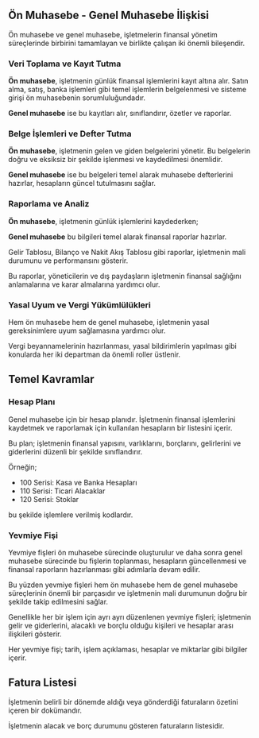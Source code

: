 ## Ön Muhasebe - Genel Muhasebe İlişkisi

Ön muhasebe ve genel muhasebe, işletmelerin finansal yönetim süreçlerinde birbirini tamamlayan ve birlikte çalışan iki önemli bileşendir.

### Veri Toplama ve Kayıt Tutma

**Ön muhasebe**, işletmenin günlük finansal işlemlerini kayıt altına alır. Satın alma, satış, banka işlemleri gibi temel işlemlerin belgelenmesi ve sisteme girişi ön muhasebenin sorumluluğundadır.

**Genel muhasebe** ise bu kayıtları alır, sınıflandırır, özetler ve raporlar.

### Belge İşlemleri ve Defter Tutma

**Ön muhasebe**, işletmenin gelen ve giden belgelerini yönetir. Bu belgelerin doğru ve eksiksiz bir şekilde işlenmesi ve kaydedilmesi önemlidir. 

**Genel muhasebe** ise bu belgeleri temel alarak muhasebe defterlerini hazırlar, hesapların güncel tutulmasını sağlar.

### Raporlama ve Analiz

**Ön muhasebe**, işletmenin günlük işlemlerini kaydederken; 

**Genel muhasebe** bu bilgileri temel alarak finansal raporlar hazırlar. 

Gelir Tablosu, Bilanço ve Nakit Akış Tablosu gibi raporlar, işletmenin mali durumunu ve performansını gösterir. 

Bu raporlar, yöneticilerin ve dış paydaşların işletmenin finansal sağlığını anlamalarına ve karar almalarına yardımcı olur.

### Yasal Uyum ve Vergi Yükümlülükleri

Hem ön muhasebe hem de genel muhasebe, işletmenin yasal gereksinimlere uyum sağlamasına yardımcı olur. 

Vergi beyannamelerinin hazırlanması, yasal bildirimlerin yapılması gibi konularda her iki departman da önemli roller üstlenir.

## Temel Kavramlar

### Hesap Planı

Genel muhasebe için bir hesap planıdır. İşletmenin finansal işlemlerini kaydetmek ve raporlamak için kullanılan hesapların bir listesini içerir. 

Bu plan; işletmenin finansal yapısını, varlıklarını, borçlarını, gelirlerini ve giderlerini düzenli bir şekilde sınıflandırır.

Örneğin;

*   100 Serisi: Kasa ve Banka Hesapları
*   110 Serisi: Ticari Alacaklar
*   120 Serisi: Stoklar 

bu şekilde işlemlere verilmiş kodlardır.

### Yevmiye Fişi

Yevmiye fişleri ön muhasebe sürecinde oluşturulur ve daha sonra genel muhasebe sürecinde bu fişlerin toplanması, hesapların güncellenmesi ve finansal raporların hazırlanması gibi adımlarla devam edilir. 


Bu yüzden yevmiye fişleri hem ön muhasebe hem de genel muhasebe süreçlerinin önemli bir parçasıdır ve işletmenin mali durumunun doğru bir şekilde takip edilmesini sağlar. 

Genellikle her bir işlem için ayrı ayrı düzenlenen yevmiye fişleri; işletmenin gelir ve giderlerini, alacaklı ve borçlu olduğu kişileri ve 
hesaplar arası ilişkileri gösterir. 

Her yevmiye fişi; tarih, işlem açıklaması, hesaplar ve miktarlar gibi bilgiler içerir.

## Fatura Listesi

İşletmenin belirli bir dönemde aldığı veya gönderdiği faturaların özetini içeren bir dokümandır. 

İşletmenin alacak ve borç durumunu gösteren faturaların listesidir.
